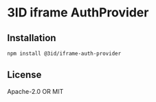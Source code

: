 # 3ID iframe AuthProvider

## Installation

```sh
npm install @3id/iframe-auth-provider
```

## License

Apache-2.0 OR MIT
